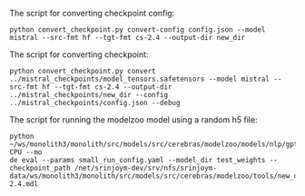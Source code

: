 The script for converting checkpoint config:

```
python convert_checkpoint.py convert-config config.json --model mistral --src-fmt hf --tgt-fmt cs-2.4 --output-dir new_dir
```

The script for converting checkpoint:

```
python convert_checkpoint.py convert ../mistral_checkpoints/model_tensors.safetensors --model mistral --src-fmt hf --tgt-fmt cs-2.4 --output-dir ../mistral_checkpoints/new_dir --config ../mistral_checkpoints/config.json --debug
```

The script for running the modelzoo model using a random h5 file:

```
python ~/ws/monolith3/monolith/src/models/src/cerebras/modelzoo/models/nlp/gpt2/run.py CPU --mo
de eval --params small_run_config.yaml --model_dir test_weights --checkpoint_path /net/srinjoym-dev/srv/nfs/srinjoym-data/ws/monolith3/monolith/src/models/src/cerebras/modelzoo/tools/new_dir/safetensors2_to_cs-2.4.mdl
```


